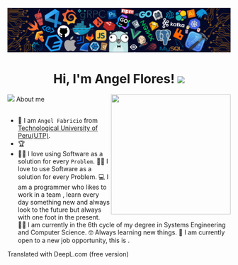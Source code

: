![Github Banner](https://github.com/Jaydeep-Yadav/Jaydeep-Yadav/blob/main/banner.png)
<h1 align="center">
Hi, I'm Angel Flores!
  <img src="https://media.giphy.com/media/hvRJCLFzcasrR4ia7z/giphy.gif" width="30"></h1>
<picture><img src = "https://github.com/7oSkaaa/7oSkaaa/blob/main/Images/about_me.gif?raw=true" width = 50px></picture> About me
<img align="right" src="https://media.giphy.com/media/QvpqTCiEcwtvx6wwJK/giphy.gif" width="270" height="270" frameBorder="0" class="giphy-embed" allowFullScreen></img>
<br><br>

- :school: I am  `Angel Fabricio` from [Technological University of Peru(UTP)](https://www.utp.edu.pe/).
- :trophy: 
- :technologist: I love using Software as a solution for every `Problem`.
🧑‍💻 I love to use Software as a solution for every Problem.
💻 I am a programmer who likes to work in a team , learn every day something new and always look to the future but always with one foot in the present.   
🧑‍🎓 I am currently in the 6th cycle of my degree in Systems Engineering and Computer Science.
🤓 Always learning new things.
🤔 I am currently open to a new job opportunity, this is .


Translated with DeepL.com (free version)
<br>
